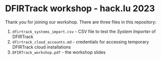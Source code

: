 # DFIRTrack workshop - hack.lu 2023

Thank you for joining our workshop.
There are three files in this repository:

1. `dfirtrack_systems_import.csv` - CSV file to test the _System Importer_ of DFIRTrack
2. `dfirtrack_cloud_accounts.md` - credentials for accessing temporary DFIRTrack cloud installations
3. `DFIRTrack_workshop.pdf` - the workshop slides
